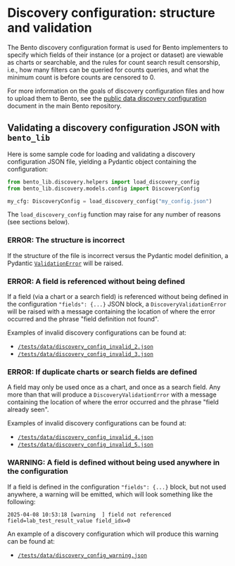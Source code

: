 # Discovery configuration: structure and validation

The Bento discovery configuration format is used for Bento implementers to specify which fields of their instance (or a
project or dataset) are viewable as charts or searchable, and the rules for count search result censorship, i.e.,
how many filters can be queried for counts queries, and what the minimum count is before counts are censored to 0.

For more information on the goals of discovery configuration files and how to upload them to Bento, see the
[public data discovery configuration](https://github.com/bento-platform/bento/blob/main/docs/public_discovery.md)
document in the main Bento repository.


## Validating a discovery configuration JSON with `bento_lib`

Here is some sample code for loading and validating a discovery configuration JSON file, yielding a Pydantic object 
containing the configuration:

```python
from bento_lib.discovery.helpers import load_discovery_config
from bento_lib.discovery.models.config import DiscoveryConfig

my_cfg: DiscoveryConfig = load_discovery_config("my_config.json")
```

The `load_discovery_config` function may raise for any number of reasons (see sections below).

### ERROR: The structure is incorrect

If the structure of the file is incorrect versus the Pydantic model definition, a Pydantic 
[`ValidationError`](https://docs.pydantic.dev/latest/api/pydantic_core/#pydantic_core.ValidationError) will be raised.

### ERROR: A field is referenced without being defined

If a field (via a chart or a search field) is referenced without being defined in the configuration `"fields": {...}` 
JSON block, a `DiscoveryValidationError` will be raised with a message containing the location of where the error 
occurred and the phrase "field definition not found".

Examples of invalid discovery configurations can be found at:

* [`/tests/data/discovery_config_invalid_2.json`](../../tests/data/discovery_config_invalid_2.json)
* [`/tests/data/discovery_config_invalid_3.json`](../../tests/data/discovery_config_invalid_3.json)

### ERROR: If duplicate charts or search fields are defined

A field may only be used once as a chart, and once as a search field. Any more than that will produce a 
`DiscoveryValidationError` with a message containing the location of where the error occurred and the phrase
"field already seen".

Examples of invalid discovery configurations can be found at:

* [`/tests/data/discovery_config_invalid_4.json`](../../tests/data/discovery_config_invalid_4.json)
* [`/tests/data/discovery_config_invalid_5.json`](../../tests/data/discovery_config_invalid_5.json)

### WARNING: A field is defined without being used anywhere in the configuration

If a field is defined in the configuration `"fields": {...}` block, but not used anywhere, a warning will be emitted,
which will look something like the following:

```
2025-04-08 10:53:18 [warning  ] field not referenced           field=lab_test_result_value field_idx=0
```

An example of a discovery configuration which will produce this warning can be found at:

* [`/tests/data/discovery_config_warning.json`](../../tests/data/discovery_config_warning.json)

